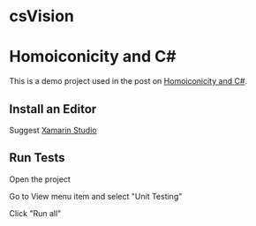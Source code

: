 csVision
=============

# Homoiconicity and C#

This is a demo project used in the post on [Homoiconicity and C#](http://www.erichosick.com/design/design-csharp-and-homoiconicity/).

## Install an Editor

Suggest [Xamarin Studio](http://xamarin.com/download)

## Run Tests

Open the project

Go to View menu item and select "Unit Testing"

Click "Run all"

